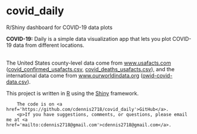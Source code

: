 # covid_daily
R/Shiny dashboard for COVID-19 data plots


<b>COVID-19:</b> Daily is a simple data visualization app that lets you 
        plot COVID-19 data from different locations.
        <p>
        <br>
        The United States county-level data come from 
        <a href='https://www.usafacts.com'>www.usafacts.com</a>
        (<a href='https://usafactsstatic.blob.core.windows.net/public/data/covid-19/covid_confirmed_usafacts.csv'>covid_confirmed_usafacts.csv</a>, 
        <a href='https://usafactsstatic.blob.core.windows.net/public/data/covid-19/covid_deaths_usafacts.csv'>covid_deaths_usafacts.csv</a>),
        and the international data come from 
        <a href='https://www.ourworldindata.org'>
          www.ourworldindata.org
        </a>
         (<a href='https://raw.githubusercontent.com/owid/covid-19-data/master/public/data/owid-covid-data.csv'>owid-covid-data.csv</a>).
        <p>This project is written in <a href='https://www.r-project.org'>R</a> using the
        <a href='https://shiny.rstudio.com/'>Shiny</a> framework. 
        
        The code is on <a href='https://github.com/cdennis2718/covid_daily'>GitHub</a>.
        <p>If you have suggestions, comments, or questions, please email me at <a href='mailto:cdennis2718@gmail.com'>cdennis2718@gmail.com</a>.
        
 

